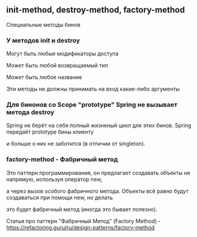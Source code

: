 ## init-method, destroy-method, factory-method

Специальные методы бинов

### У методов init и destroy 

Могут быть любые модификаторы доступа

Может быть любой возвращаемый тип

Может быть любое название

Эти методы не должны принимать на вход какие-либо аргументы

### Для бинонов со Scope "prototype" Spring не вызывает метода destroy

Spring не берёт на себя полный жизненый цикл для этих бинов. Spring передаёт prototype бины клиенту

и больше о них не заботится (в отличии от singleton).

### factory-method - Фабричный метод

Это паттерн программирования, он предлагает создавать объекты не напрямую, используя оператор new,

а через вызов особого фабричного метода. Объекты всё равно будут создаваться при помощи new, но делать

это будет фабричный метод (иногда это бывает полезно).



Статья про паттерн "Фабричный Метод" (Factory Method) - https://refactoring.guru/ru/design-patterns/factory-method